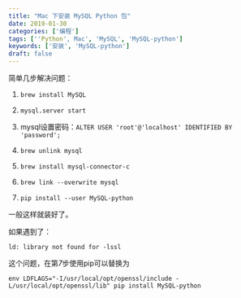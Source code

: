 ```yaml
---
title: "Mac 下安装 MySQL Python 包"
date: 2019-01-30
categories: ['编程']
tags: [''Python', Mac', 'MySQL', 'MySQL-python']
keywords: ['安装', 'MySQL-python']
draft: false
---
```


简单几步解决问题：

<!--more-->

1. `brew install MySQL`

2. `mysql.server start`

3. mysql设置密码：`ALTER USER 'root'@'localhost' IDENTIFIED BY 'password';`

4. `brew unlink mysql`

5. `brew install mysql-connector-c`

6. `brew link --overwrite mysql`

7. `pip install --user MySQL-python`

一般这样就装好了。

如果遇到了：

`ld: library not found for -lssl`

这个问题，在第*7*步使用pip可以替换为

`env LDFLAGS="-I/usr/local/opt/openssl/include -L/usr/local/opt/openssl/lib" pip install MySQL-python`